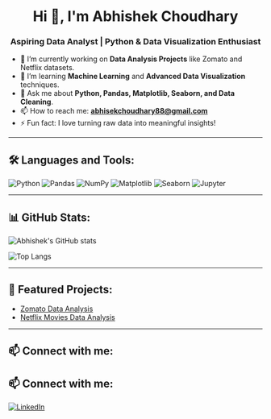 <h1 align="center">Hi 👋, I'm Abhishek Choudhary</h1>
<h3 align="center">Aspiring Data Analyst | Python & Data Visualization Enthusiast</h3>

- 🔭 I’m currently working on **Data Analysis Projects** like Zomato and Netflix datasets.
- 🌱 I’m learning **Machine Learning** and **Advanced Data Visualization** techniques.
- 💬 Ask me about **Python, Pandas, Matplotlib, Seaborn, and Data Cleaning**.
- 📫 How to reach me: **abhisekchoudhary88@gmail.com**
- ⚡ Fun fact: I love turning raw data into meaningful insights!

---

## 🛠️ Languages and Tools:

![Python](https://img.shields.io/badge/-Python-333333?style=flat&logo=python)
![Pandas](https://img.shields.io/badge/-Pandas-150458?style=flat&logo=pandas)
![NumPy](https://img.shields.io/badge/-NumPy-013243?style=flat&logo=numpy)
![Matplotlib](https://img.shields.io/badge/-Matplotlib-11557c?style=flat&logo=matplotlib)
![Seaborn](https://img.shields.io/badge/-Seaborn-9b59b6?style=flat)
![Jupyter](https://img.shields.io/badge/-Jupyter-F37626?style=flat&logo=jupyter)

---

## 📊 GitHub Stats:

![Abhishek's GitHub stats](https://github-readme-stats.vercel.app/api?username=abhishekchoudhary88&show_icons=true&theme=radical)

![Top Langs](https://github-readme-stats.vercel.app/api/top-langs/?username=abhishekchoudhary88&layout=compact&theme=radical)

---

## 📂 Featured Projects:

- [Zomato Data Analysis](https://github.com/abhishekchoudhary88/Zomato-project)
- [Netflix Movies Data Analysis](https://github.com/abhishekchoudhary88/movie-data-anlaysis-netflix)

---

## 📫 Connect with me:

## 📫 Connect with me:

[![LinkedIn](https://img.shields.io/badge/-LinkedIn-0077B5?style=flat&logo=linkedin&logoColor=white)](https://www.linkedin.com/in/abhishek-choudhary-65012a303?utm_source=share&utm_campaign=share_via&utm_content=profile&utm_medium=android_app)
